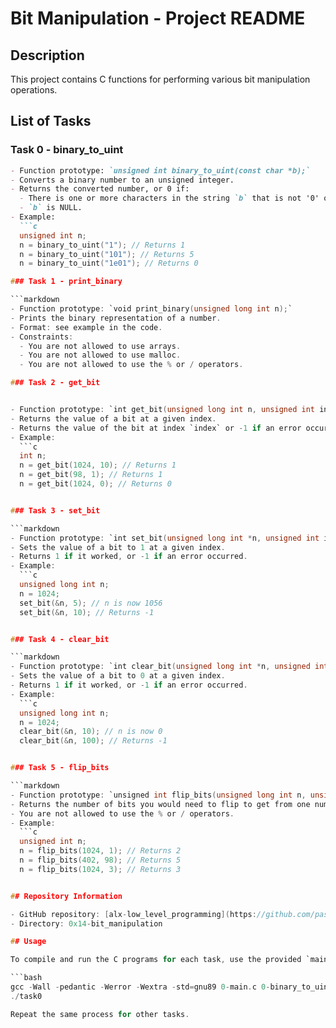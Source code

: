 # Bit Manipulation - Project README

## Description

This project contains C functions for performing various bit manipulation operations.

## List of Tasks

### Task 0 - binary_to_uint

```markdown
- Function prototype: `unsigned int binary_to_uint(const char *b);`
- Converts a binary number to an unsigned integer.
- Returns the converted number, or 0 if:
  - There is one or more characters in the string `b` that is not '0' or '1'.
  - `b` is NULL.
- Example:
  ```c
  unsigned int n;
  n = binary_to_uint("1"); // Returns 1
  n = binary_to_uint("101"); // Returns 5
  n = binary_to_uint("1e01"); // Returns 0

### Task 1 - print_binary

```markdown
- Function prototype: `void print_binary(unsigned long int n);`
- Prints the binary representation of a number.
- Format: see example in the code.
- Constraints:
  - You are not allowed to use arrays.
  - You are not allowed to use malloc.
  - You are not allowed to use the % or / operators.

### Task 2 - get_bit


- Function prototype: `int get_bit(unsigned long int n, unsigned int index);`
- Returns the value of a bit at a given index.
- Returns the value of the bit at index `index` or -1 if an error occurred.
- Example:
  ```c
  int n;
  n = get_bit(1024, 10); // Returns 1
  n = get_bit(98, 1); // Returns 1
  n = get_bit(1024, 0); // Returns 0


### Task 3 - set_bit

```markdown
- Function prototype: `int set_bit(unsigned long int *n, unsigned int index);`
- Sets the value of a bit to 1 at a given index.
- Returns 1 if it worked, or -1 if an error occurred.
- Example:
  ```c
  unsigned long int n;
  n = 1024;
  set_bit(&n, 5); // n is now 1056
  set_bit(&n, 10); // Returns -1


### Task 4 - clear_bit

```markdown
- Function prototype: `int clear_bit(unsigned long int *n, unsigned int index);`
- Sets the value of a bit to 0 at a given index.
- Returns 1 if it worked, or -1 if an error occurred.
- Example:
  ```c
  unsigned long int n;
  n = 1024;
  clear_bit(&n, 10); // n is now 0
  clear_bit(&n, 100); // Returns -1


### Task 5 - flip_bits

```markdown
- Function prototype: `unsigned int flip_bits(unsigned long int n, unsigned long int m);`
- Returns the number of bits you would need to flip to get from one number to another.
- You are not allowed to use the % or / operators.
- Example:
  ```c
  unsigned int n;
  n = flip_bits(1024, 1); // Returns 2
  n = flip_bits(402, 98); // Returns 5
  n = flip_bits(1024, 3); // Returns 3


## Repository Information

- GitHub repository: [alx-low_level_programming](https://github.com/paschalugwu/alx-low_level_programming)
- Directory: 0x14-bit_manipulation

## Usage

To compile and run the C programs for each task, use the provided `main.c` and the corresponding function file. For example, to compile Task 0:

```bash
gcc -Wall -pedantic -Werror -Wextra -std=gnu89 0-main.c 0-binary_to_uint.c -o task0
./task0

Repeat the same process for other tasks.